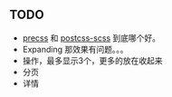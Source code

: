 ## TODO
* [precss](https://github.com/jonathantneal/precss) 和 [postcss-scss](https://github.com/postcss/postcss-scss) 到底哪个好。
* Expanding 那效果有问题。。。
* 操作，最多显示3个，更多的放在收起来
* 分页
* 详情